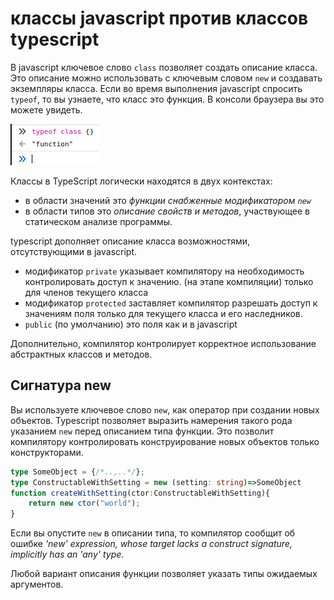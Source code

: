 # классы javascript против классов typescript

В javascript ключевое слово `class` позволяет создать описание класса. Это описание можно использовать с ключевым словом `new` и создавать экземпляры класса. Если во время выполнения javascript спросить `typeof`, то вы узнаете, что класс это функция. В консоли браузера вы это можете увидеть.

![вывод консоли браузера относительно типа класса](assets/console.png)

Классы в TypeScript логически находятся в двух контекстах:

* в области значений это *функции снабженные модификатором `new`*
* в области типов это *описание свойств и методов*, участвующее в статическом анализе программы.

typescript дополняет описание класса возможностями, отсутствующими в javascript.

* модификатор `private` указывает компилятору на необходимость контролировать доступ к значению. (на этапе компиляции) только для членов текущего класса
* модификатор `protected` заставляет компилятор разрешать доступ к значениям поля только для текущего класса и его наследников.
* `public` (по умолчанию) это поля как и в javascript

Дополнительно, компилятор контролирует корректное использование абстрактных классов и методов.

## Сигнатура new

Вы используете ключевое слово `new`, как оператор при создании новых объектов. Typescript позволяет выразить намерения такого рода указанием `new` перед описанием типа функции. Это позволит компилятору контролировать конструирование новых объектов только конструкторами.

```typescript
type SomeObject = {/*..,..*/};
type ConstructableWithSetting = new (setting: string)=>SomeObject
function createWithSetting(ctor:ConstructableWithSetting){
    return new ctor("world");
}
```

Если вы опустите `new` в описании типа, то компилятор сообщит об ошибке
*'new' expression, whose target lacks a construct signature, implicitly has an 'any' type.*

Любой вариант описания функции позволяет указать типы ожидаемых аргументов.
